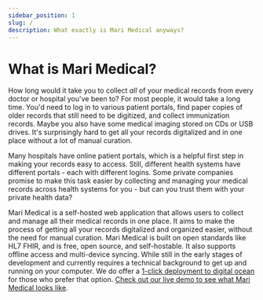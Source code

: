 ```yaml
---
sidebar_position: 1
slug: /
description: What exactly is Mari Medical anyways?
---
```


# What is Mari Medical?

How long would it take you to collect _all_ of your medical records from every doctor or hospital you've been to? For most people, it would take a long time. You'd need to log in to various patient portals, find paper copies of older records that still need to be digitized, and collect immunization records. Maybe you also have some medical imaging stored on CDs or USB drives. It's surprisingly hard to get all your records digitalized and in one place without a lot of manual curation.

Many hospitals have online patient portals, which is a helpful first step in making your records easy to access. Still, different health systems have different portals - each with different logins. Some private companies promise to make this task easier by collecting and managing your medical records across health systems for you - but can you trust them with your private health data?

Mari Medical is a self-hosted web application that allows users to collect and manage all their medical records in one place. It aims to make the process of getting all your records digitalized and organized easier, without the need for manual curation. Mari Medical is built on open standards like HL7 FHIR, and is free, open source, and self-hostable. It also supports offline access and multi-device syncing. While still in the early stages of development and currently requires a technical background to get up and running on your computer. We do offer a [1-click deployment to digital ocean](./getting-started/deploy-to-do.md) for those who prefer that option. [Check out our live demo to see what Mari Medical looks like](https://app.marimedical.co).

